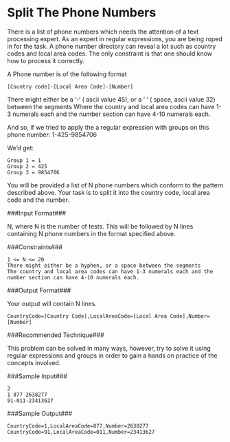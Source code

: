 Split The Phone Numbers
=======================
There is a list of phone numbers which needs the attention of a text processing expert. As an expert in regular expressions, you are being roped in for the task. A phone number directory can reveal a lot such as country codes and local area codes. The only constraint is that one should know how to process it correctly.

A Phone number is of the following format

```
[Country code]-[Local Area Code]-[Number]  
```

There might either be a ‘-‘ ( ascii value 45), or a ‘ ‘ ( space, ascii value 32) between the segments
Where the country and local area codes can have 1-3 numerals each and the number section can have 4-10 numerals each.

And so, if we tried to apply the a regular expression with groups on this phone number: 1-425-9854706

We’d get: 

```
Group 1 = 1
Group 2 = 425
Group 3 = 9854706
```

You will be provided a list of N phone numbers which conform to the pattern described above. Your task is to split it into the country code, local area code and the number.

###Input Format###

N, where N is the number of tests. 
This will be followed by N lines containing N phone numbers in the format specified above.

###Constraints###

```
1 <= N <= 20
There might either be a hyphen, or a space between the segments
The country and local area codes can have 1-3 numerals each and the number section can have 4-10 numerals each.
```

###Output Format###

Your output will contain N lines.

```
CountryCode=[Country Code],LocalAreaCode=[Local Area Code],Number=[Number]
```

###Recommended Technique###

This problem can be solved in many ways, however, try to solve it using regular expressions and groups in order to gain a hands on practice of the concepts involved.

###Sample Input###

```
2
1 877 2638277
91-011-23413627
```

###Sample Output###

```
CountryCode=1,LocalAreaCode=877,Number=2638277
CountryCode=91,LocalAreaCode=011,Number=23413627
```
